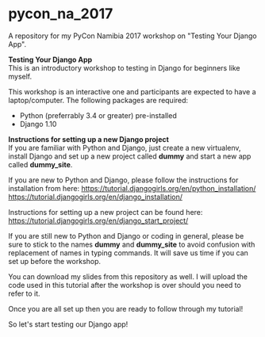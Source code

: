 # pycon_na_2017
A repository for my PyCon Namibia 2017 workshop on "Testing Your Django App". 

<strong>Testing Your Django App</strong>
<br>
This is an introductory workshop to testing in Django for beginners like myself.

This workshop is an interactive one and participants are expected to have a laptop/computer. The following packages are required:
<ul> 
<li>Python (preferrably 3.4 or greater) pre-installed</li>
<li>Django 1.10</li>
</ul>

<strong>Instructions for setting up a new Django project</strong>
<br>
If you are familiar with Python and Django, just create a new virtualenv, install Django and set up a new project called <strong>dummy</strong> and start a new app called <strong>dummy_site</strong>. 

If you are new to Python and Django, please follow the instructions for installation from here:
https://tutorial.djangogirls.org/en/python_installation/ <br>
https://tutorial.djangogirls.org/en/django_installation/

Instructions for setting up a new project can be found here: <br>
https://tutorial.djangogirls.org/en/django_start_project/

If you are still new to Python and Django or coding in general, please be sure to stick to the names <strong>dummy</strong> and  <strong>dummy_site</strong> to avoid confusion with replacement of names in typing commands. It will save us time if you can set up before the workshop. 

You can download my slides from this repository as well. I will upload the code used in this tutorial after the workshop is over should you need to refer to it.

Once you are all set up then you are ready to follow through my tutorial!

So let's start testing our Django app!
